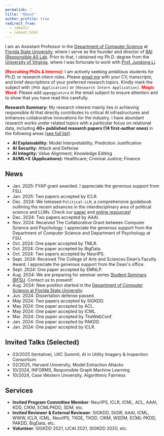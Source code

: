 ```yaml
---
permalink: /
title: "About"
author_profile: true
redirect_from:
  - /about/
  - /about.html
---
```




I am an Assistant Professor in the [Department of Computer Science](https://www.cs.fsu.edu) at [Florida State University](https://www.fsu.edu/), where I serve as the founder and director of [RAI (Responsible AI) Lab](https://yushundong.github.io//students/). Prior to that, I obtained my Ph.D. degree from the [University of Virginia](http://www.virginia.edu/), where I was fortunate to work with [Prof. Jundong Li](https://jundongli.github.io).

<span style="color:red">**\[Recruiting PhDs & Interns\]:**</span> I am actively seeking ambitious students for Ph.D. or research intern roles. Please [email me](mailto:yd24f@fsu.edu) with your CV, transcripts, and brief descriptions of your preferred research topics. Kindly mark the subject with `[PhD Application]` or `[Research Intern Application]`. <span style="color:red">**Magic Word**</span>: Please add `appoggiatura` in the email subject to ensure attention and to show that you have read this carefully.  

**Research Summary:** My research interest mainly lies in achieving responsible AI that directly contributes to critical AI infrastructures and enhances collaborative innovations for the industry. I have abundant research works under related topics with a particular focus on relational data, including **40+ published research papers (14 first-author ones)** in the following areas [[see full list]](https://scholar.google.com/citations?hl=en&user=_QUhuOMAAAAJ):

* **AI Explainability:** Model Interpretability; Prediction Justification
* **AI Security:** Attack and Defense
* **AI Integrity:** Value Alignment; Knowledge Editing
* **AI/ML+X (Applications):** Healthcare; Criminal Justice; Finance

News
------
* Jan. 2025: FYAP grant awarded. I appreciate the generous support from FSU.
* Jan. 2025: Two papers accepted by ICLR.
* Dec. 2024: We released `Political-LLM`, a comprehensive guidebook outlining the recent advances in the interdisciplinary area of political science and LLMs. Check our [paper](https://arxiv.org/abs/2412.06864) and [online resources](http://political-llm.org)!
* Dec. 2024: Two papers accepted by AAAI.
* Nov. 2024: Received The Collaborative Grant between Computer Science and Psychology. I appreciate the generous support from the Department of Computer Science and Department of Psychology at FSU.
* Oct. 2024: One paper accepted by TMLR.
* Oct. 2024: One paper accepted by BigData.
* Oct. 2024: Two papers accepted by NeurIPS.
* Sept. 2024: Received The College of Arts and Sciences Dean’s Faculty Award. I appreciate the generous support from the Dean's office.
* Sept. 2024: One paper accepted by EMNLP.
* Aug. 2024: We are preparing for seminar series [Student Seminars @FSU](https://cs-fsu.github.io/seminars.html). Contact us to present!
* Aug. 2024: New position started  in the [Department of Computer Science at Florida State University](https://www.cs.fsu.edu/department/faculty/).
* Jun. 2024: Dissertation defense passed.
* May 2024: Two papers accepted by SIGKDD.
* May 2024: One paper accepted by ACL.
* May 2024: One paper accepted by ICML.
* Mar. 2024: One paper accepted by TheWebConf.
* Jan. 2024: One paper accepted by PAKDD.
* Jan. 2024: One paper accepted by ICLR.




Invited Talks (Selected)
------
* 03/2025 (tentative), UIIC Summit, AI in Utility Imagery & Inspection Consortium
* 02/2025, Harvard University, Model Extraction Attacks
* 10/2024, INFORMS, Responsible Graph Machine Learning
* 10/2024, Case Western University, Algorithmic Fairness

  

Services
------

* **Invited Program Committee Member**: NeurIPS, ICLR, ICML, ACL, AAAI, KDD, CIKM, ECMLPKDD, SDM, etc.
* **Invited Reviewer & External Reviewer**: SIGKDD, SIGIR, AAAI, ICML, WWW, ICLR, ICML, NeurIPS, TKDE, TKDD, CIKM, WSDM, ECML-PKDD, PAKDD, BigData, etc.
* **Volunteer**: SIGKDD 2021, IJCAI 2021, SIGKDD 2020, etc.







